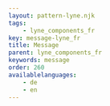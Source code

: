 ```yaml
---
layout: pattern-lyne.njk
tags: 
    - lyne_components_fr
key: message-lyne_fr
title: Message
parent: lyne_components_fr
keywords: message
order: 260
availablelanguages: 
    - de
    - en
---
```

